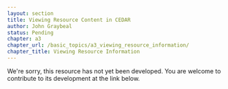 ```yaml
---
layout: section
title: Viewing Resource Content in CEDAR
author: John Graybeal
status: Pending
chapter: a3
chapter_url: /basic_topics/a3_viewing_resource_information/
chapter_title: Viewing Resource Information
---
```

We're sorry, this resource has not yet been developed. You are welcome to contribute to its development at the link below.
